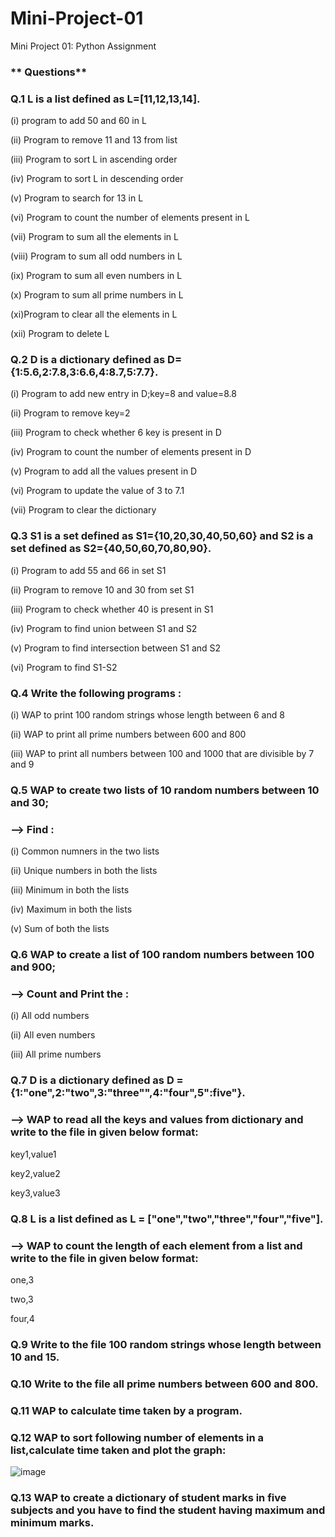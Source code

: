 # **Mini-Project-01**
Mini Project 01: Python Assignment
### ** Questions**
### **Q.1 L is a list defined as L=[11,12,13,14].**

(i) program to add 50 and 60 in L 

(ii) Program to remove 11 and 13 from list 

(iii) Program to sort L in ascending order

(iv) Program to sort L in descending order 

(v) Program to search for 13 in L 

(vi) Program to count the number of elements present in L

(vii) Program to sum all the elements in L

(viii) Program to sum all odd numbers in L

(ix) Program to sum all even numbers in L

(x) Program to sum all prime numbers in L

(xi)Program to clear all the elements in L

(xii) Program to delete L

### **Q.2 D is a dictionary defined as D={1:5.6,2:7.8,3:6.6,4:8.7,5:7.7}.**

(i) Program to add new entry in D;key=8 and value=8.8 

(ii) Program to remove key=2

(iii) Program to check whether 6 key is present in D

(iv) Program to count the number of elements present in D

(v) Program to add all the values present in D

(vi) Program to update the value of 3 to 7.1

(vii) Program to clear the dictionary

### **Q.3 S1 is a set defined as S1={10,20,30,40,50,60}** and  **S2 is a set defined as S2={40,50,60,70,80,90}.**
(i) Program to add 55 and 66 in set S1 

(ii) Program to remove 10 and 30 from set S1

(iii) Program to check whether 40 is present in S1

(iv) Program to find union between S1 and S2

(v) Program to find intersection between S1 and S2

(vi) Program to find S1-S2

### **Q.4 Write the following programs :**

(i) WAP to print 100 random strings whose length between 6 and 8

(ii) WAP to print all prime numbers between 600 and 800

(iii) WAP to print all numbers between 100 and 1000 that are divisible by 7 and 9

### **Q.5 WAP to create two lists of 10 random numbers between 10 and 30;**
### --> Find :
(i) Common numners in the two lists

(ii) Unique numbers in both the lists

(iii) Minimum in both the lists

(iv) Maximum in both the lists

(v) Sum of both the lists

### **Q.6 WAP to create a list of 100 random numbers between 100 and 900;**
### --> Count and Print the :
(i) All odd numbers

(ii) All even numbers

(iii) All prime numbers

### **Q.7 D is a dictionary defined as D = {1:"one",2:"two",3:"three"",4:"four",5":five"}.**
### --> WAP to read all the keys and values from dictionary and write to the file in given below format:
key1,value1

key2,value2

key3,value3

### **Q.8 L is a list defined as L = ["one","two","three","four","five"].**
### --> WAP to count the length of each element from a list and write to the file in given below format:
one,3

two,3

four,4

### **Q.9 Write to the file 100 random strings whose length between 10 and 15.**

### **Q.10 Write to the file all prime numbers between 600 and 800.**

### **Q.11 WAP to calculate time taken by a program.**

### **Q.12 WAP to sort following number of elements in a list,calculate time taken and plot the graph:**

![image](https://github.com/user-attachments/assets/e7947e33-ddd6-43da-b148-df5197ba0600)

### **Q.13 WAP to create a dictionary of student marks in five subjects and you have to find the student having maximum and minimum marks.**

